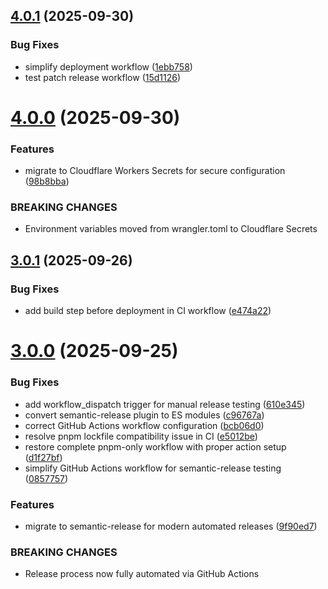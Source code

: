 ## [4.0.1](https://github.com/BingoWon/apple-rag-mcp/compare/v4.0.0...v4.0.1) (2025-09-30)


### Bug Fixes

* simplify deployment workflow ([1ebb758](https://github.com/BingoWon/apple-rag-mcp/commit/1ebb75821b1116cb8ca1ca0725978d1434403039))
* test patch release workflow ([15d1126](https://github.com/BingoWon/apple-rag-mcp/commit/15d1126b92fba30c72fd67aa9613848f42540610))

# [4.0.0](https://github.com/BingoWon/apple-rag-mcp/compare/v3.0.1...v4.0.0) (2025-09-30)


### Features

* migrate to Cloudflare Workers Secrets for secure configuration ([98b8bba](https://github.com/BingoWon/apple-rag-mcp/commit/98b8bbac930bcbfb0efe40e5adb4da854ccb6c0b))


### BREAKING CHANGES

* Environment variables moved from wrangler.toml to Cloudflare Secrets

## [3.0.1](https://github.com/BingoWon/apple-rag-mcp/compare/v3.0.0...v3.0.1) (2025-09-26)


### Bug Fixes

* add build step before deployment in CI workflow ([e474a22](https://github.com/BingoWon/apple-rag-mcp/commit/e474a227ced60839f2cf0a84eccc681bac5982b4))

# [3.0.0](https://github.com/BingoWon/apple-rag-mcp/compare/v2.9.1...v3.0.0) (2025-09-25)


### Bug Fixes

* add workflow_dispatch trigger for manual release testing ([610e345](https://github.com/BingoWon/apple-rag-mcp/commit/610e34585d6afa14c1288fcbe76c187c9aefdc01))
* convert semantic-release plugin to ES modules ([c96767a](https://github.com/BingoWon/apple-rag-mcp/commit/c96767a884f09de93670b6c577dce7287857e91f))
* correct GitHub Actions workflow configuration ([bcb06d0](https://github.com/BingoWon/apple-rag-mcp/commit/bcb06d0dc07790774579fca171f34c4fc6a6f209))
* resolve pnpm lockfile compatibility issue in CI ([e5012be](https://github.com/BingoWon/apple-rag-mcp/commit/e5012be43766609ffb4328dc5bf7b9db48e8a9a4))
* restore complete pnpm-only workflow with proper action setup ([d1f27bf](https://github.com/BingoWon/apple-rag-mcp/commit/d1f27bf8c0479f1c7146100e68d6b8aa668ec74c))
* simplify GitHub Actions workflow for semantic-release testing ([0857757](https://github.com/BingoWon/apple-rag-mcp/commit/08577575cca72db89421375f046d1fa3ea7ae265))


### Features

* migrate to semantic-release for modern automated releases ([9f90ed7](https://github.com/BingoWon/apple-rag-mcp/commit/9f90ed772aefcf7dc59b6fa3cf78a04373785345))


### BREAKING CHANGES

* Release process now fully automated via GitHub Actions
